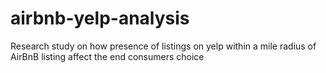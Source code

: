 # airbnb-yelp-analysis
Research study on how presence of listings on yelp within a mile radius of AirBnB listing affect the end consumers choice
